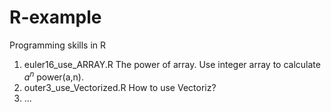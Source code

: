 R-example
=========

Programming skills in R

1. euler16_use_ARRAY.R The power of array. Use integer array to calculate $a^n$ power(a,n).
2. outer3_use_Vectorized.R How to use Vectoriz?
3. ...

